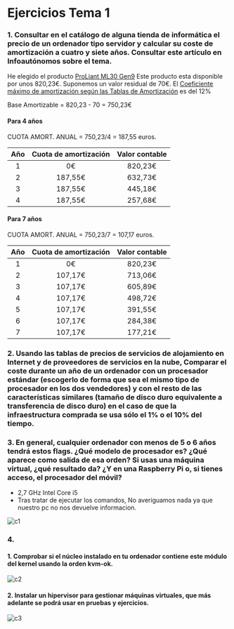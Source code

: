 # Ejercicios Tema 1


### 1. Consultar en el catálogo de alguna tienda de informática el precio de un ordenador tipo servidor y calcular su coste de amortización a cuatro y siete años. Consultar este artículo en Infoautónomos sobre el tema.

He elegido el producto [ProLiant ML30 Gen9](https://www.mercadoactual.es/hp-servidor-proliant-hp-ml30-gen9-procesador-intel-xeon-e3.html?colabG=2&gclid=CjwKCAjw3rfOBRBJEiwAam-GsKBGlWOfqVCAEDO0Ul8a2Yu1QFeZTksD51Q5RimvqWsYheLfqbt2ahoC4KUQAvD_BwE)
Este producto esta disponible por unos 820,23€. Suponemos un valor residual de 70€.
El [Coeficiente máximo de amortización según las Tablas de Amortización](http://www.agenciatributaria.es/AEAT.internet/Inicio/_Segmentos_/Empresas_y_profesionales/Empresarios_individuales_y_profesionales/Rendimientos_de_actividades_economicas_en_el_IRPF/Regimenes_para_determinar_el_rendimiento_de_las_actividades_economicas/Estimacion_Directa_Simplificada.shtml) es del 12%

Base Amortizable = 820,23 - 70 = 750,23€


#### Para 4 años


CUOTA AMORT. ANUAL = 750,23/4 = 187,55 euros.



| Año  | Cuota de amortización  | Valor contable  |
|:----:|:-----------------------:|:------:|
|1     |0€                       |820,23€ |
|2     |187,55€                  |632,73€ |
|3     |187,55€                  |445,18€ |
|4     |187,55€                  |257,68€ |     


#### Para 7 años


CUOTA AMORT. ANUAL = 750,23/7 = 107,17 euros.



| Año  | Cuota de amortización  | Valor contable  |
|:----:|:-----------------------:|:------:|
|1     |0€                       |820,23€ |
|2     |107,17€                  |713,06€ |
|3     |107,17€                  |605,89€ |
|4     |107,17€                  |498,72€ |     
|5     |107,17€                  |391,55€ |    
|6     |107,17€                  |284,38€ |    
|7     |107,17€                  |177,21€ |    

### 2. Usando las tablas de precios de servicios de alojamiento en Internet y de proveedores de servicios en la nube, Comparar el coste durante un año de un ordenador con un procesador estándar (escogerlo de forma que sea el mismo tipo de procesador en los dos vendedores) y con el resto de las características similares (tamaño de disco duro equivalente a transferencia de disco duro) en el caso de que la infraestructura comprada se usa sólo el 1% o el 10% del tiempo.



### 3. En general, cualquier ordenador con menos de 5 o 6 años tendrá estos flags. ¿Qué modelo de procesador es? ¿Qué aparece como salida de esa orden? Si usas una máquina virtual, ¿qué resultado da? ¿Y en una Raspberry Pi o, si tienes acceso, el procesador del móvil?
* 2,7 GHz Intel Core i5
* Tras tratar de ejecutar los comandos, No averiguamos nada ya que nuestro pc no nos devuelve informacion.

![c1](https://github.com/Anixo/EjerciciosIV/tree/master/Ejercicios%20Hito%201/img/C1.png)


### 4.
#### 1. Comprobar si el núcleo instalado en tu ordenador contiene este módulo del kernel usando la orden kvm-ok.
![c2](https://github.com/Anixo/EjerciciosIV/tree/master/Ejercicios%20Hito%201/img/C2.png)

#### 2. Instalar un hipervisor para gestionar máquinas virtuales, que más adelante se podrá usar en pruebas y ejercicios.
![c3](https://github.com/Anixo/EjerciciosIV/tree/master/Ejercicios%20Hito%201/img/C3.png)
